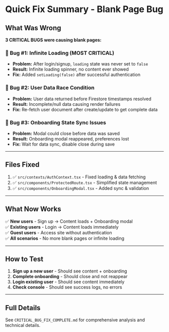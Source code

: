 # Quick Fix Summary - Blank Page Bug

## What Was Wrong

**3 CRITICAL BUGS were causing blank pages:**

### 🔴 Bug #1: Infinite Loading (MOST CRITICAL)
- **Problem:** After login/signup, `loading` state was never set to `false`
- **Result:** Infinite loading spinner, no content ever showed
- **Fix:** Added `setLoading(false)` after successful authentication

### 🔴 Bug #2: User Data Race Condition
- **Problem:** User data returned before Firestore timestamps resolved
- **Result:** Incomplete/null data causing render failures
- **Fix:** Re-fetch user document after create/update to get complete data

### 🔴 Bug #3: Onboarding State Sync Issues
- **Problem:** Modal could close before data was saved
- **Result:** Onboarding modal reappeared, preferences lost
- **Fix:** Wait for data sync, disable close during save

---

## Files Fixed

1. ✅ `src/contexts/AuthContext.tsx` - Fixed loading & data fetching
2. ✅ `src/components/ProtectedRoute.tsx` - Simplified state management
3. ✅ `src/components/OnboardingModal.tsx` - Added sync & validation

---

## What Now Works

✅ **New users** - Sign up → Content loads + Onboarding modal  
✅ **Existing users** - Login → Content loads immediately  
✅ **Guest users** - Access site without authentication  
✅ **All scenarios** - No more blank pages or infinite loading  

---

## How to Test

1. **Sign up a new user** - Should see content + onboarding
2. **Complete onboarding** - Should close and not reappear
3. **Login existing user** - Should see content immediately
4. **Check console** - Should see success logs, no errors

---

## Full Details

See `CRITICAL_BUG_FIX_COMPLETE.md` for comprehensive analysis and technical details.
